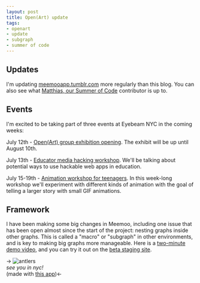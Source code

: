 ```yaml
--- 
layout: post
title: Open(Art) update
tags: 
- openart
- update
- subgraph
- summer of code
---
```


## Updates

I'm updating [meemooapp.tumblr.com](http://meemooapp.tumblr.com/) more regularly than this blog. You can also see what [Matthias, our Summer of Code](http://matthiassoc.tumblr.com/) contributor is up to.

## Events

I'm excited to be taking part of three events at Eyebeam NYC in the coming weeks:

July 12th - [Open(Art) group exhibition opening](http://www.eyebeam.org/events/openart-–-creative-platforms-for-the-open-web). The exhibit will be up until August 10th.

July 13th - [Educator media hacking workshop](http://www.eyebeam.org/events/openart-workshop-day). We'll be talking about potential ways to use hackable web apps in education.

July 15-19th - [Animation workshop for teenagers](http://www.eyebeam.org/events/mozilla-maker-party-moving-storytelling). In this week-long workshop we'll experiment with different kinds of animation with the goal of telling a larger story with small GIF animations.

## Framework

I have been making some big changes in Meemoo, including one issue that has been open almost since the start of the project: nesting graphs inside other graphs. This is called a "macro" or "subgraph" in other environments, and is key to making big graphs more manageable. Here is a [two-minute demo video](http://youtu.be/ylt0SJdAC5Y), and you can try it out on the [beta staging site](http://forresto.github.io/iframework/#gist/5940685).

-> ![antlers](http://meemoo.org/images/antlers.gif)  
*see you in nyc!*  
(made with [this app](http://meemoo.org/iframework/#gist/5933415))<-
